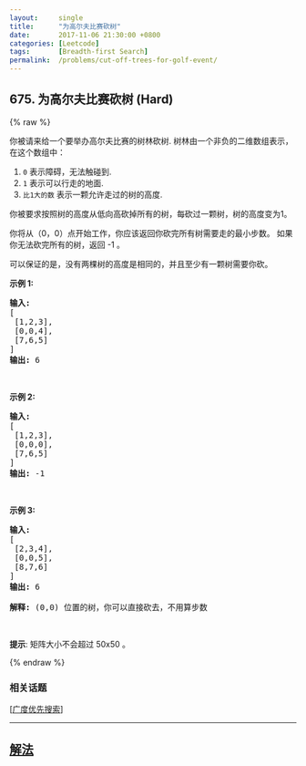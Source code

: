 ```yaml
---
layout:     single
title:      "为高尔夫比赛砍树"
date:       2017-11-06 21:30:00 +0800
categories: [Leetcode]
tags:       [Breadth-first Search]
permalink:  /problems/cut-off-trees-for-golf-event/
---
```


## 675. 为高尔夫比赛砍树 (Hard)

{% raw %}

<p>你被请来给一个要举办高尔夫比赛的树林砍树. 树林由一个非负的二维数组表示， 在这个数组中：</p>

<ol>
	<li><code>0</code> 表示障碍，无法触碰到.</li>
	<li><code>1</code>&nbsp;表示可以行走的地面.</li>
	<li><code>比1大的数</code>&nbsp;表示一颗允许走过的树的高度.</li>
</ol>

<p>你被要求按照树的高度从低向高砍掉所有的树，每砍过一颗树，树的高度变为1。</p>

<p>你将从（0，0）点开始工作，你应该返回你砍完所有树需要走的最小步数。 如果你无法砍完所有的树，返回 -1 。</p>

<p>可以保证的是，没有两棵树的高度是相同的，并且至少有一颗树需要你砍。</p>

<p><strong>示例&nbsp;1:</strong></p>

<pre>
<strong>输入:</strong> 
[
 [1,2,3],
 [0,0,4],
 [7,6,5]
]
<strong>输出:</strong> 6
</pre>

<p>&nbsp;</p>

<p><strong>示例&nbsp;2:</strong></p>

<pre>
<strong>输入:</strong> 
[
 [1,2,3],
 [0,0,0],
 [7,6,5]
]
<strong>输出:</strong> -1
</pre>

<p>&nbsp;</p>

<p><strong>示例&nbsp;3:</strong></p>

<pre>
<strong>输入:</strong> 
[
 [2,3,4],
 [0,0,5],
 [8,7,6]
]
<strong>输出:</strong> 6

<strong>解释:</strong> (0,0) 位置的树，你可以直接砍去，不用算步数
</pre>

<p>&nbsp;</p>

<p><strong>提示</strong>: 矩阵大小不会超过 50x50 。</p>

{% endraw %}

### 相关话题
  [[广度优先搜索](https://github.com/openset/leetcode/tree/master/tag/breadth-first-search/README.md)]

---

## [解法](https://github.com/openset/leetcode/tree/master/problems/cut-off-trees-for-golf-event)
